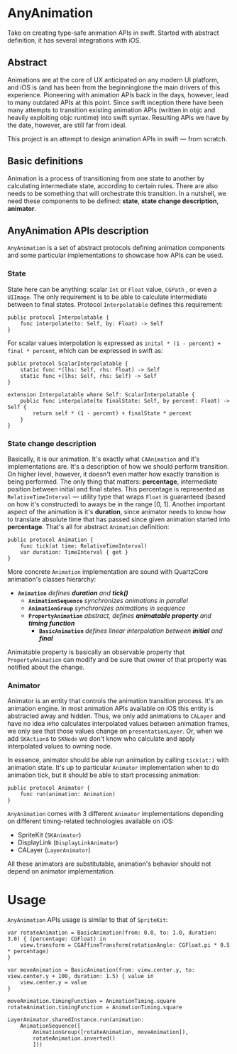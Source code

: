 # AnyAnimation
Take on creating type-safe animation APIs in swift. Started with abstract definition, it has several integrations with iOS.

## Abstract
Animations are at the core of UX anticipated on any modern UI platform, and iOS is (and has been from the beginning)one the main drivers of this experience. Pioneering with animation APIs back in the days, however, lead to many outdated APIs at this point. Since swift inception there have been many attempts to transition existing animation APIs (written in objc and heavily exploiting objc runtime) into swift syntax. Resulting APIs we have by the date, however, are still far from ideal.

This project is an attempt to design animation APIs in swift — from scratch.

## Basic definitions

Animation is a process of transitioning from one state to another by calculating intermediate state, according to certain rules. There are also needs to be something that will orchestrate this transition. In a nutshell, we need these components to be defined: **state**, **state change description**, **animator**.

## AnyAnimation APIs description
`AnyAnimation` is a set of abstract protocols defining animation components and some particular implementations to showcase how APIs can be used.

### State
State here can be anything: scalar `Int` or `Float` value, `CGPath` , or even a `UIImage`. The only requirement is to be able to calculate intermediate between to final states. Protocol `Interpolatable` defines this requirement:
```
public protocol Interpolatable {
    func interpolate(to: Self, by: Float) -> Self
}
```

For scalar values interpolation is expressed as `inital * (1 - percent) + final * percent`, which can be expressed in swift as:
```
public protocol ScalarInterpolatable {
    static func *(lhs: Self, rhs: Float) -> Self
    static func +(lhs: Self, rhs: Self) -> Self
}

extension Interpolatable where Self: ScalarInterpolatable {
    public func interpolate(to finalState: Self, by percent: Float) -> Self {
        return self * (1 - percent) + finalState * percent
    }
}
```

### State change description
Basically, it is our animation. It's exactly what `CAAnimation` and it's implementations are. It's a description of how we should perform transition. On higher level, however, it doesn't even matter how exactly transition is being performed. The only thing that matters: **percentage**, intermediate position between initial and final states. This percentage is represented as `RelativeTimeInterval` — utility type that wraps `Float` is guaranteed (based on how it's constructed) to aways be in the range [0, 1].
Another important aspect of the animation is it's **duration**, since animator needs to know how to translate absolute time that has passed since given animation started into **percentage**. That's all for abstract `Animation` definition:
```
public protocol Animation {
    func tick(at time: RelativeTimeInterval)
    var duration: TimeInterval { get }
}
```

More concrete `Animation` implementation are sound with QuartzCore animation's classes hierarchy: 

- **`Animation`** _defines **duration** and **tick()**_
    - **`AnimationSequence`** _synchronizes animations in parallel_
    - **`AnimationGroup`** _synchronizes animations in sequence_
    - **`PropertyAnimation`** _abstract, defines **animatable property** and **timing function**_
        - **`BasicAnimation`** _defines linear interpolation between **initial** and **final**_

Animatable property is basically an observable property that `PropertyAnimation` can modify and be sure that owner of that property was notified about the change.

### Animator
Animator is an entity that controls the animation transition process. It's an animation engine. In most animation APIs available on iOS this entity is abstracted away and hidden. Thus, we only add animations to `CALayer` and have no idea _who_ calculates interpolated values between animation frames, we only see that those values change on `presentationLayer`. Or, when we add `SKAction`s to `SKNode` we don't know who calculate and apply interpolated values to owning node. 

In essence, animator should be able run animation by calling `tick(at:)` with animation state. It's up to particular `Animator` implementation when to do animation tick, but it should be able to start processing animation:
```
public protocol Animator {
    func run(animation: Animation)
}
```

`AnyAnimation` comes with 3 different `Animator` implementations depending on different timing-related technologies available on iOS: 
- SpriteKit (`SKAnimator`)
- DisplayLink (`DisplayLinkAnimator`)
- CALayer (`LayerAnimator`)

All these animators are substitutable, animation's behavior should not depend on animator implementation.

# Usage
`AnyAnimation` APIs usage is similar to that of `SpriteKit`:
```
var rotateAnimation = BasicAnimation(from: 0.0, to: 1.0, duration: 3.0) { (percentage: CGFloat) in
    view.transform = CGAffineTransform(rotationAngle: CGFloat.pi * 0.5 * percentage)
}

var moveAnimation = BasicAnimation(from: view.center.y, to: view.center.y + 100, duration: 1.5) { value in
    view.center.y = value
}

moveAnimation.timingFunction = AnimationTiming.square
rotateAnimation.timingFunction = AnimationTiming.square

LayerAnimator.sharedInstance.run(animation:
    AnimationSequence([
        AnimationGroup([rotateAnimation, moveAnimation]),
        rotateAnimation.inverted()
        ]))

```

